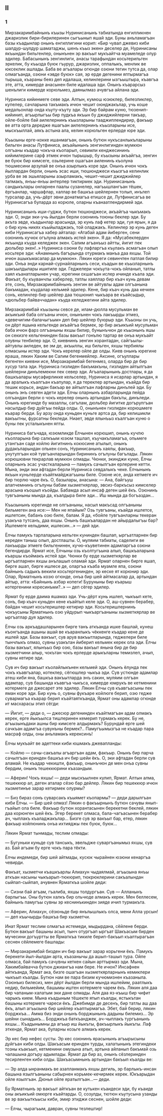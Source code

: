## II

### 1

Мирзакаримбайнынъ къызы Нуринисанынъ табиатында енгилликнен джаризлик бири-бирилеринен сыгъынып яшай эди.
Буны анъламагъан базы къадынлар онынъ енгиллигини корип: «Бир чувал джевиз киби шалдур-шулдур шаматаджы, шенъ къыз экен» деселер де, Нуринисаны якъындан бильгенлер, онынънен эр вакъыт мукъайтча муамеледе олур эдилер.
Бабасынынъ зенгинлиги, анасы тарафындан косьтерильген эркелик, бу къызда буюк гъурур, джаризлик, оппалыкъ, менлик ве юксеклик ашлады.
Баба ве агъалары огюнде озюни тегин тутса да, олар олмагъанда, озюни «эвде буюк» сая, эр ерде дегенини яптырмагъа тырыша, къараны беяз деп идалаша, келинлерини ызгъыштыра, къавгъа эте, атта, кимерде анасынен биле идалаша эди.
Онынъ къарарсыз шенълиги кимерде корюльмез, даянылмаз ачувгъа айлана эди.

Нуриниса кийинмеге севе эди.
Алтын, кумюш юзюклер, билезликлер, купелер, сачларына такъмакъ ичюн чешит оюнджакълар, учь коше медальонлар онда къуту-къуту эди.
Эр бир байрам куню, тюзенип-кийинип, агъырлыгъы бир пудкъа якъын бу джиджийлерни такъар, ойле-бойле бай аилелернинъ къызларыны тааджиплендирир, факъыр ве атта орта дередже яшагъан аилелернинъ къызларыны исе, мыскъыллай, аякъ астына ала, келин корюльген ерлерде юре эди.

Къызыны ерге-кокке ишанмагъан, онынъ бутюн нукъсанлыкъларыны бильген анасы Лутфиниса, акъайынынъ зенгинлигинден мумкюн олгъаны къадар чокъча къопарып, севимли кенджесининъ кийимлерине сарф этмек ичюн тырышыр, бу къызыны акъайгъа, зенгин ве буюк бир кимсеге, озьлерине ошагъан аиленинъ къолуна тюшмесини арзулай ве онъа азырлыкъ коре эди.
Онынъ ичюн чокъ йыллардан берли, онынъ эсас иши, тюшюнджеси къызгъа келинлик урба ве эв эшьяларыны азырламакъ, чешит-чешит джиджийлер тапмакъ, янъы-янъы антерлер тиктирмек эди.
Нуринисанынъ сандыкълары онларнен паалы сузанелер, нагъышлангъан тёшек, ёргъанлар, чаршафлар, халлар ве башкъа шейлернен толып, инълеп турсалар да, учъ-дёрт эвни донатмагъа етишсе де, Лутфинисагъа ве Нуринисагъа буларда аз корюле, оларны къанаатлендирмей эди.

Нуринисанынъ иши-гуджи, бутюн тюшюнджеси, акъайгъа чыкъмакъ эди.
О, энди эки-учь йылдан берли озюнинъ тоюны беклер эди.
Бу акъта эвде, къадынлар арасында, эр кунъ лаф кетер эди, гуя ярын, я да о бир кунь никях къыйыладжакъ, той оладжакъ.
Келинлер эр кунь деген киби Нуринисагъа хабер айталар:
«Атабай адам йиберген, сени озюнинъ кучюк огълуна алмакъ истей экен».
Я да:
«Мусабеклерден якъында къуда келеджек экен.
Салим агъанъыз айтты, йигит пек дюльбер экен!..» Нуриниса озюни бу лафларгъа къулакъ асмагъан олып косьтере эди:
«Анамнынъ багърында отурмакъ манъа даа яхшы.
Той ичюн ашыкъмасалар да мумкюн».
Лякин юреги севинчтен патлая билир эди.
Онъа энди карнай-сурнайларнынъ сеси, къадын ве къызларнынъ шакъылдылары ишитиле эди.
Геджелери чокъута-чокъ ойланып, татлы хаял къанатларынен учар, юрегини охшагъан ислер ичинде къала эди.
Факъат, бу къуванчлы хаберлер, татлы хаяллар бир къач кунь девам эте, сонъ, Мирзакаримбайнынъ зенгин ве айтувлы адам олгъанына бакъмадан, къудалар кельмей эдилер.
Кене, бир къач кунь даа кечкен сонъ, келинлер бир шейлер даа тюшюнип чыкъара ве къайсыдыр, «дюльбер байваччадан» къуда келеджегини айта эдилер.

Мирзакаримбай къызыны севсе де, илам-дюлла мусульман ве акъикъий баба олгъаны ичюн, онынънен чокъ лакъырды этмез, «девечигим-балачыгъым» деп бир шейлер буюрыр эди.
Къызны он учь, он дёрт яшына кельгенде акъайгъа бермек, эр бир акъикъий мусульман баба ичюн фарз олгъаныны яхшы билир, бунынъчюн де къызнынъ яшы он секизге кельгенинден базы вакъыт гонълю тартар ве онъа мукъайт олувны тенбилер эди.
О, киевнинъ зенгин хорантадан, сайгъылы-айтувлы аиледен, ве эм де, акъыллы, иш бильген, яхшы тербиялы олмасыны истер эди.
Чокъ керелер ойле де олды.
Киев онынъ юрегине яраша, лякин Хаким ве Салим бегенмейлер.
Аксине, огъуллары бегенген киевни исе, Мирзакаримбай бегенмез, оларда бир де бир хусур тапа эди.
Нуриниса гизлиден бакъмакъны, гизлиден айтылгъан шейлерни динълемекни пек север эди.
Агъаларынынъ достлары, я да башкъалары мусафирликке кельселер, Нуриниса я исарлар артындан, я да аралыкъ къалгъан къапулар, я да тереклер артындан, къайда бир тешик корьсе, андан бакъар ве айтылгъан лафларны динълей эди.
Бу онынъ энъ севген адети эди.
Ёлчы оларнынъ азбарларында пейда олгьандан берли о чокъ керелер онынъ артындан бакъты, динъледи.
Онынъ юрегинде бу мазаллы, сагълам, дюльбер йигитке догърулгъан насылдыр бир дуйгъы пейда олды.
О, онынънен гизлиден корюшмеге къарар берди.
Бу арзу онда куньден куньге артса да, бир келишикли вакъытны, фурсатны бекледи.
Ниает, эвде ялынъыз къалгъан куню о буны пек усталыкънен япты.

Нуриниса багъчада, юзюмликде Ёлчынен корюшип, онынъ кучлю къолларына бир салкъым юзюм ташлап, къучакъламагъа, опьмеге утангъан саде койлю йигитнинъ кокюсине атылып, онынъ дудакъларындан опькен сонъ, Нуринисанынъ хаялы, факъыр, унутулгъан кой тувгъанларындан бирининъ огълуны багълады.
Лякин корюшювни текрарлав мумкюн олмады.
Чюнки, экинджи куню, Ёлчы оларнынъ эсас участкаларына — памукъ сачылгъан ерлерине кетти.
Мына, энди эки афтадан берли Нуриниса севдалыкъ чеке.
Ёлчынынъ якъын куньлерде къайтмайджагъыны биле.
Озюне исе, анда кетмеге ич бир тюрлю чаре ёкъ.
О, базылары, анасына:
— Ана, байгъуш алапчемнинъ огълуны бабам хызметкярлар, эвсиз-баркъсыз кимселер арасына къошып къойды.
Бабамда асыл инсаф деген шей ёкъ.
Озюнинъ тувгъаныны мында да, къалдыра биле эди...
Иш мында да богъаздан...

Къызынынъ юрегинде не олгъаныны, насыл макъсад олгъаныны бильмеген ана исе:— Мен не япайым?
Озь тувгъаны, къайда ишлетсе, ишлетсин, бабанъ озю биле, балам.
Я да, «бойле тувгъанларны текеран узакъча тутсанъ, даа яхшы.
Онынъ башкъалардан не айырдалыгъы бар?
Ишлемеге кельдими, ишлесин...» — дей эди.

Ёлчы памукъ тарлаларына кельген кунинден башлап, ыргъатларнен бир кереден таныш олып, достлашты.
О, муляим табиаты, саделиги ве лакъырды этмеге бильгенинен, кучю-къуветинен адамларгъа озюни бегендирди.
Ярмат исе, Ёлчыны озь къолтугъына алып, башкъаларына къаршы къоймакъ истей эди.
Чюнки бу ерде хызметкярлар ве ыргъатларнен яхшы анълашып оламай эди.
Ярмат оларнен бирге яшап, бирге ашап, бирге ишлесе де, оларгъа къаба муамле япа, озюни байнынъ садыкъ векили косьтергенинден, эр кеске ят корюнир эди.
Олар, Ярматнынъ козю огюнде, онъа бир шей айтмасалар да, артындан айтыр, атта:
«Байнынъ азбар копеги!
Буруныны бир къарыш котергенини коресинъми?..» — деп сёгер эдилер.

Ярмат бу ерде даима яшамаз эди.
Учь-дёрт кунь ишлеп, чыкъып кете, сонъ, бир къач куньден кене къайтып келе эди.
О, аш-сувнен берабер, байдан чешит косьтеришлер кетирир эди.
Косьтеришлернинъ чокъусыны Ярматнынъ озю уйдурып чыкъаргъаныны хызметкярлар ве ыргъатлар дуя эдилер.

Ёлчы озь аркъадашларынен бирге танъ аткъанда ишке башлай, кунеш къонгъанда ашыны ашай ве къаранлыкъ чёккенге къадар кене де ишлей эди.
Базы вакъыт, сув арув вакъытларында, геджелери биле тынчлыкъ олмаз, сувны узакътан йиберип кельмек керек ола эди.
Ёлчы базы вакъыт, ялынъыз бир озю, базы вакъыт янына бир де бир хызметчини алыр, чокътан чокъ ерлерде арыкъларны темизлеп, ачып, сувны кетире эди.

Сув ич бир вакъыт къолайлыкънен кельмей эди.
Онынъ ёлунда пек чокъ къавгъалар, котеклер, сёгюшлер чыкъа эди.
Сув устюнде адамлар атеш киби яна, башкъа вакъытларда энъ сакин, муляим олгъан адамлар, сув башында къавгъа чыкъса, кимерде юмрукъ ве кетменини котермеге де джесарет эте эдилер.
Лякин Ёлчы сув къавгъасыны пек яман коре эди.
Бир кунь о, сувны фукъаре койлюге берип, озю гедже сувармагъа къарар берип къайтаяткъанда, Ярмат оны адамлар огюнде ит масхарасы этип сёгди:

— Йигит, — деди о, — джесюр дегенинден къайтмагъан адам олмакъ керек, ерге йыкъылса тишлеринен кемерип турмакъ керек.
Бу не, агъызынъдаки ашны бир кимсеге алдырмакъ?
Бурундай ерге шей сачкъан адамгъа сувунъны бермек?..
Памугъымызгъа не къадар пара масраф олды, оны анъламакъ керексинъ!

Ёлчы мукъайт ве адеттеки киби юшмакъ джевапланды:

— Койлю — сачы-сакъалы агъаргъан адам, факъыр.
Онынъ бир парча сачылгъан еринден башкъа ич бир шейи ёкъ.
О, эки афтадан берли сув аламай.
Не къадар чекишти, факъыр, онынъчюн де мен онъа сувны бердим, онынъ тешеккюрини къазандым.

— Аферин!
Чокъ яхшы! — деди мыскъылнен кулип, Ярмат.
Алтын алма, тешеккюр ал, деген аталар сёзю бар дейлер.
Лякин бир тешеккюр ичюн хызметинъе зарар кетирмек олурмы?

— Биз бираз сонъ суварсакъ къыямет къопармы? — деди дарылгъан киби Ёлчы.
— Бир шей олмаз!
Лякин о факъырнынъ бутюн сачувы янып-гъайып ола биле.
Факъыр бутюн хорантасынен берекетни беклей, лякин даа корюнген шей ёкъ.
Эгер берекет олмаса, бала-чагъасынен берабер ач, чыплакъ къаладжакълар...
Бизге сув эр вакъыт бар, етер, лякин факъыр койлюнинъ онъа ихтияджы пек буюк, буюк...

Лякин Ярмат тынмады, теслим олмады:

— Бугуньки куньде сув тансыкъ, эвельдже суваргъанымыз яхшы, сув аз.
Бай агъам бу ерге чокъ пара тёкти.

Ёлчы индемеди, бир шей айтмады, кусюк чырайнен юзюни кенаргъа чевирди.

Факъат, хызметчи къашкъарлы Алиахун чыдаялмай, агъызына янъы аткъан насыны чыкъарып-тюкюрип, тюкрюклерини сакъалындан сыйпап-сыйпап, ачувнен Ярматкъа шойле деди:

— Сизни бай агъам, гъалиба, яхшы толдургъан.
Сув — Алланынъ барлыгъы.
Оны бутюн халкъ бир ольчюде алмакъ керек.
Мен беллесем, байнынъ памугъы сувны эр кеснинъкинден зияде ичип турмакъта.

— Аферин, Алиахун, сёзюньде бир янълышлыкъ олса, мени Алла урсын! — деп къычырды башкъа бир хызметчи.

Инат Ярмат теслим олмагъа истемеди, мыдырдана, сёйлене берди.
Бутюн вакъыт башыны асып, тынч отургъап ыргъат Шакъасым бирден мучесини догъуртты ве Ярматкъа тикиле берип-бакъып къалтырагъан сеснен сёйлемеге башлады:

— Мирзакаримбай бизден ич бир вакъыт зарар корьгени ёкъ.
Памукъ берекети йыл-йылдан арта, къазанычы да ашып-ташып тура.
Ойле олмаса, бай памукъ сачувны кеткен сайын арттырмаз эди.
Мына, Хакимбайвачча бутюн джиангъа нам бере.
Не ичюн?
Инсафнен айткъанда, Ярмат ака, бизге ошагъан хызметкярларнынъ кемиклери чыкъып къалды.
Бутюн нам ве пара бизим кучюмизнен къазаныла.
Озюнъиз билесиз, мен дёрт йылдан берли мында ишлейим, раатлыкъ недир, бильмейим, башымы иштен котермеге чарем ёкъ.
Лякин аля даа бир чапаным-халатым эки дане олмады.
Аля даа яз-къыш бир чифит чарыкъ кием.
Мына къадыным тёшекте ятып къалды, ястыкътан башыны котермеге чареси ёкъ.
Джебимде де десенъ, бир татлы аш даа ёкъ, алып агъызына бир шейлер къаптырмагъа.
Эбет, бай берир, лякин борджкъа...
Амма биз энди онынъ борджынынъ дадыны билемиз...
Эр шейни сынадыкъ...
Борджкъа баткъанджек, ач-чыплакъ тургъанынъ яхшы...
Къадынымны да агъыр иш йыкъты, факъырлыкъ йыкъты.
Лаф эткенде, Ярмат ака, буларны козьге алмакъ керек.

Эр кес бир нефес сусты.
Эр кес озюнинъ ярасынынъ агъырысыны дуйгъан киби олды.
Шакъасым еринден турды, халатынынъ этегиндеки тозны къакъып, кетменини омузына атып, артына айланып бакъмай озь чалашына догъру адымлады.
Ярмат да бир аз, онынъ сёзлеринден тесирленген киби олды.
Шакъасымнынъ артындан бакъып къалды ве:

— Эр алда ынранмакъ ве азапланмакъ яхшы дегиль, эр барлыкъ-инсан башына язылгъаныны сабырнен корьмек-кечирмек керек.
Юкъарыдан ойле язылгъан.
Дюнья ойле яратылгъан...— деди.

Бу Ярматнынъ эр вакъыт айткъан ве кутькен къаидеси эди, бу къаиде оны акъикъий омюрге къайтарды.
О, созулды, тютюн къутусына узанды ве эр вакъыткъысы киби, эмир этиджи сеснен, шойле деди:

— Ёлчы, чырагъым, давран, сувны тезлештир!
